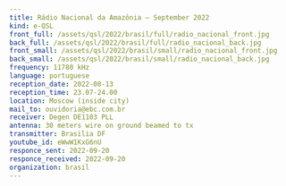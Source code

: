 ```yaml
---
title: Rádio Nacional da Amazônia — September 2022
kind: e-QSL
front_full: /assets/qsl/2022/brasil/full/radio_nacional_front.jpg
back_full: /assets/qsl/2022/brasil/full/radio_nacional_back.jpg
front_small: /assets/qsl/2022/brasil/small/radio_nacional_front.jpg
back_small: /assets/qsl/2022/brasil/small/radio_nacional_back.jpg
frequency: 11780 kHz
language: portuguese
reception_date: 2022-08-13
reception_time: 23.07-24.00
location: Moscow (inside city)
mail_to: ouvidoria@ebc.com.br
receiver: Degen DE1103 PLL
antenna: 30 meters wire on ground beamed to tx
transmitter: Brasilia DF 
youtube_id: eWwW1KxG6nU 
responce_sent: 2022-09-20
responce_received: 2022-09-20
organization: brasil
---
```

